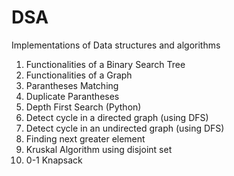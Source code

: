 # DSA
Implementations of Data structures and algorithms
1. Functionalities of a Binary Search Tree
2. Functionalities of a Graph
3. Parantheses Matching
4. Duplicate Parantheses
5. Depth First Search (Python)
6. Detect cycle in a directed graph (using DFS)
7. Detect cycle in an undirected graph (using DFS)
8. Finding next greater element
9. Kruskal Algorithm using disjoint set
10. 0-1 Knapsack 

